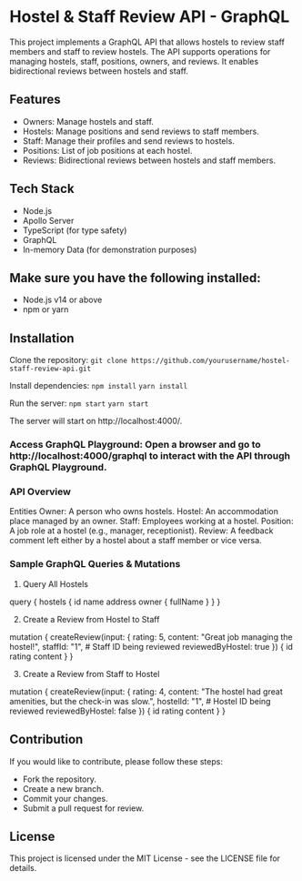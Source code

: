 # Hostel & Staff Review API - GraphQL
This project implements a GraphQL API that allows hostels to review staff members and staff to review hostels. The API supports operations for managing hostels, staff, positions, owners, and reviews. It enables bidirectional reviews between hostels and staff.

## Features
- Owners: Manage hostels and staff.
- Hostels: Manage positions and send reviews to staff members.
- Staff: Manage their profiles and send reviews to hostels.
- Positions: List of job positions at each hostel.
- Reviews: Bidirectional reviews between hostels and staff members.

## Tech Stack
- Node.js
- Apollo Server
- TypeScript (for type safety)
- GraphQL
- In-memory Data (for demonstration purposes)

## Make sure you have the following installed:
- Node.js v14 or above
- npm or yarn

## Installation

Clone the repository:
`git clone https://github.com/yourusername/hostel-staff-review-api.git`

Install dependencies:
`npm install`
`yarn install`

Run the server:
`npm start`
`yarn start`

The server will start on http://localhost:4000/.

### Access GraphQL Playground: Open a browser and go to http://localhost:4000/graphql to interact with the API through GraphQL Playground.

### API Overview

Entities
Owner: A person who owns hostels.
Hostel: An accommodation place managed by an owner.
Staff: Employees working at a hostel.
Position: A job role at a hostel (e.g., manager, receptionist).
Review: A feedback comment left either by a hostel about a staff member or vice versa.

### Sample GraphQL Queries & Mutations

1. Query All Hostels

query {
  hostels {
    id
    name
    address
    owner {
      fullName
    }
  }
}

2. Create a Review from Hostel to Staff

mutation {
  createReview(input: {
    rating: 5,
    content: "Great job managing the hostel!",
    staffId: "1", # Staff ID being reviewed
    reviewedByHostel: true
  }) {
    id
    rating
    content
  }
}

3. Create a Review from Staff to Hostel

mutation {
  createReview(input: {
    rating: 4,
    content: "The hostel had great amenities, but the check-in was slow.",
    hostelId: "1", # Hostel ID being reviewed
    reviewedByHostel: false
  }) {
    id
    rating
    content
  }
}

## Contribution
If you would like to contribute, please follow these steps:

- Fork the repository.
- Create a new branch.
- Commit your changes.
- Submit a pull request for review.

## License
This project is licensed under the MIT License - see the LICENSE file for details.